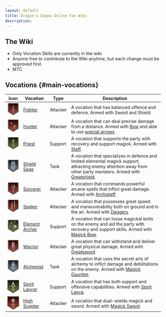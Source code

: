 ```yaml
---
layout: default
title: Dragon's Dogma Online Fan Wiki
description:
---
```


## The Wiki

- Only Vocation Skills are currently in the wiki
- Anyone free to contribute to the Wiki anytime, but each change must be approved first.
- MTC

## Vocations {#main-vocations}

| Icon | Vocation       | Type      | Description                                                                                                                                             |
|------|----------------|-----------|---------------------------------------------------------------------------------------------------------------------------------------------------------|
| ![Fighter](/assets/img/icon-job_fighter.png) | [Fighter](https://ddon.wdfiles.com/vocations:fighter) | Attacker | A vocation that has balanced offence and defence. Armed with Sword and Shield. |
| ![Hunter](/assets/img/icon-job_hunter.png)  | [Hunter](https://ddon.wdfiles.com/vocations:hunter)  | Attacker | A vocation that can deal precise damage from a distance. Armed with [Bow](https://ddon.wdfiles.com/weapons:bow) and able to use [special arrows](https://ddon.wdfiles.com/weapons:arrows). |
| ![Priest](/assets/img/icon-job_priest.png)  | [Priest](https://ddon.wdfiles.com/vocations:priest) | Support  | A vocation that supports the party with recovery and support magick. Armed with [Staff](https://ddon.wdfiles.com/weapons:staff). |
| ![Shield Sage](/assets/img/icon-job_shieldsage.png) | [Shield Sage](https://ddon.wdfiles.com/vocations:shieldsage) | Tank     | A vocation that specializes in defence and limited elemental magick support, attracting enemy attention away from other party members. Armed with [Greatshield](https://ddon.wdfiles.com/weapons:greatshield). |
| ![Sorcerer](/assets/img/icon-job_sorcerer.png) | [Sorcerer](https://ddon.wdfiles.com/vocations:sorcerer) | Attacker | A vocation that commands powerful arcane spells that inflict great damage. Armed with [Archistaff](https://ddon.wdfiles.com/weapons:archistaff). |
| ![Seeker](/assets/img/icon-job_seeker.png)  | [Seeker](https://ddon.wdfiles.com/vocations:seeker) | Attacker | A vocation that possesses great speed and maneuverability both on ground and in the air. Armed with [Daggers](https://ddon.wdfiles.com/weapons:daggers). |
| ![Element Archer](/assets/img/icon-job_earcher.png) | [Element Archer](https://ddon.wdfiles.com/vocations:elementarcher) | Support  | A vocation that can loose magickal bolts on the enemy and aid the party with recovery and support skills. Armed with [Magick Bow](https://ddon.wdfiles.com/weapons:magickbow). |
| ![Warrior](/assets/img/icon-job_warrior.png) | [Warrior](https://ddon.wdfiles.com/vocations:warrior) | Attacker | A vocation that can withstand and deliver great physical damage. Armed with [Greatsword](https://ddon.wdfiles.com/weapons:greatsword). |
| ![Alchemist](/assets/img/icon-job_alchemist.png) | [Alchemist](https://ddon.wdfiles.com/vocations:alchemist) | Tank     | A vocation that uses the secret arts of alchemy to inflict damage and debilitations on the enemy. Armed with [Magick Gauntlet](https://ddon.wdfiles.com/weapons:magickgauntlet). |
| ![Spirit Lancer](/assets/img/spiritlancer.png) | [Spirit Lancer](https://ddon.wdfiles.com/vocations:spiritlancer) | Support  | A vocation that has both support and offensive capabilities. Armed with [Spirit Lance](https://ddon.wdfiles.com/weapons:spiritlance). |
| ![High Scepter](/assets/img/highscepter.png) | [High Scepter](https://ddon.wdfiles.com/vocations:highscepter) | Attacker | A vocation that dual-wields magick and sword. Armed with [Magick Sword](https://ddon.wdfiles.com/weapons:magicksword). 